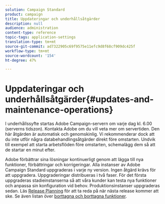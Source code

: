 ```yaml
---
solution: Campaign Standard
product: campaign
title: Uppdateringar och underhållsåtgärder
description: null
audience: administration
content-type: reference
topic-tags: application-settings
translation-type: tm+mt
source-git-commit: ad7322905c69f9575e11efc9d8f68cf909dc425f
workflow-type: tm+mt
source-wordcount: '154'
ht-degree: 47%

---
```



# Uppdateringar och underhållsåtgärder{#updates-and-maintenance-operations}

I underhållssyfte startas Adobe Campaign-servern om varje dag kl. 6.00 (serverns tidszon). Kontakta Adobe om du vill veta mer om servertiden. Den här åtgärden är automatisk och genomskinlig. Vi rekommenderar dock att du inte utför några databehandlingsåtgärder direkt före omstarten. Undvik till exempel att starta arbetsflöden före omstarten, schemalägg dem så att de startar en minut efter.

Adobe förbättrar sina lösningar kontinuerligt genom att lägga till nya funktioner, förbättringar och korrigeringar. Alla instanser av Adobe Campaign Standard uppgraderas i varje ny version. Ingen åtgärd krävs för att uppgradera. Uppgraderingar distribueras i två faser. För det första uppgraderas stadieinstanserna så att våra kunder kan testa nya funktioner och anpassa sin konfiguration vid behov. Produktionsinstanser uppgraderas sedan. Läs [Release Planning](https://helpx.adobe.com/se/campaign/kb/acs-release-planning.html) för att ta reda på när nästa release kommer att ske. Se även listan över [borttagna och borttagna funktioner](../../rn/using/deprecated-features.md).
